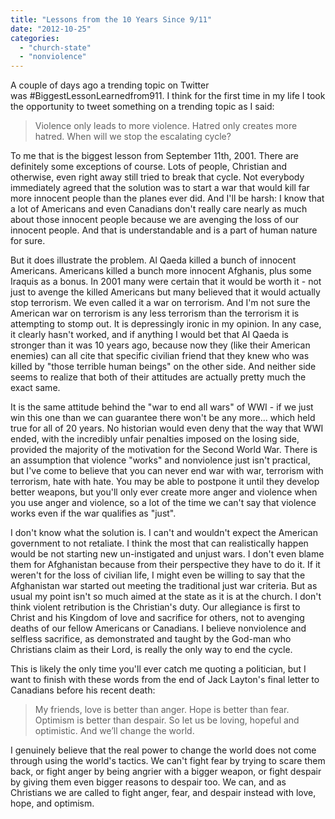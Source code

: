 ```yaml
---
title: "Lessons from the 10 Years Since 9/11"
date: "2012-10-25"
categories: 
  - "church-state"
  - "nonviolence"
---
```


A couple of days ago a trending topic on Twitter was #BiggestLessonLearnedfrom911. I think for the first time in my life I took the opportunity to tweet something on a trending topic as I said:

> Violence only leads to more violence. Hatred only creates more hatred. When will we stop the escalating cycle?

To me that is the biggest lesson from September 11th, 2001. There are definitely some exceptions of course. Lots of people, Christian and otherwise, even right away still tried to break that cycle. Not everybody immediately agreed that the solution was to start a war that would kill far more innocent people than the planes ever did. And I'll be harsh: I know that a lot of Americans and even Canadians don't really care nearly as much about those innocent people because we are avenging the loss of our innocent people. And that is understandable and is a part of human nature for sure.

<!--more-->But it does illustrate the problem. Al Qaeda killed a bunch of innocent Americans. Americans killed a bunch more innocent Afghanis, plus some Iraquis as a bonus. In 2001 many were certain that it would be worth it - not just to avenge the killed Americans but many believed that it would actually stop terrorism. We even called it a war on terrorism. And I'm not sure the American war on terrorism is any less terrorism than the terrorism it is attempting to stomp out. It is depressingly ironic in my opinion. In any case, it clearly hasn't worked, and if anything I would bet that Al Qaeda is stronger than it was 10 years ago, because now they (like their American enemies) can all cite that specific civilian friend that they knew who was killed by "those terrible human beings" on the other side. And neither side seems to realize that both of their attitudes are actually pretty much the exact same.

It is the same attitude behind the "war to end all wars" of WWI - if we just win this one than we can guarantee there won't be any more... which held true for all of 20 years. No historian would even deny that the way that WWI ended, with the incredibly unfair penalties imposed on the losing side, provided the majority of the motivation for the Second World War. There is an assumption that violence "works" and nonviolence just isn't practical, but I've come to believe that you can never end war with war, terrorism with terrorism, hate with hate. You may be able to postpone it until they develop better weapons, but you'll only ever create more anger and violence when you use anger and violence, so a lot of the time we can't say that violence works even if the war qualifies as "just".

I don't know what the solution is. I can't and wouldn't expect the American government to not retaliate. I think the most that can realistically happen would be not starting new un-instigated and unjust wars. I don't even blame them for Afghanistan because from their perspective they have to do it. If it weren't for the loss of civilian life, I might even be willing to say that the Afghanistan war started out meeting the traditional just war criteria. But as usual my point isn't so much aimed at the state as it is at the church. I don't think violent retribution is the Christian's duty. Our allegiance is first to Christ and his Kingdom of love and sacrifice for others, not to avenging deaths of our fellow Americans or Canadians. I believe nonviolence and selfless sacrifice, as demonstrated and taught by the God-man who Christians claim as their Lord, is really the only way to end the cycle.

This is likely the only time you'll ever catch me quoting a politician, but I want to finish with these words from the end of Jack Layton's final letter to Canadians before his recent death:

> My friends, love is better than anger. Hope is better than fear. Optimism is better than despair. So let us be loving, hopeful and optimistic. And we’ll change the world.

I genuinely believe that the real power to change the world does not come through using the world's tactics. We can't fight fear by trying to scare them back, or fight anger by being angrier with a bigger weapon, or fight despair by giving them even bigger reasons to despair too. We can, and as Christians we are called to fight anger, fear, and despair instead with love, hope, and optimism.
